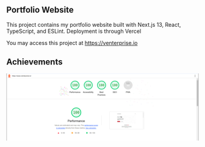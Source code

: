 ## Portfolio Website
This project contains my portfolio website built with Next.js 13, React, TypeScript, and ESLint. Deployment is through Vercel

You may access this project at https://venterprise.io

## Achievements
![readme-assets/lighthouse.png](readme-assets/lighthouse.png)
